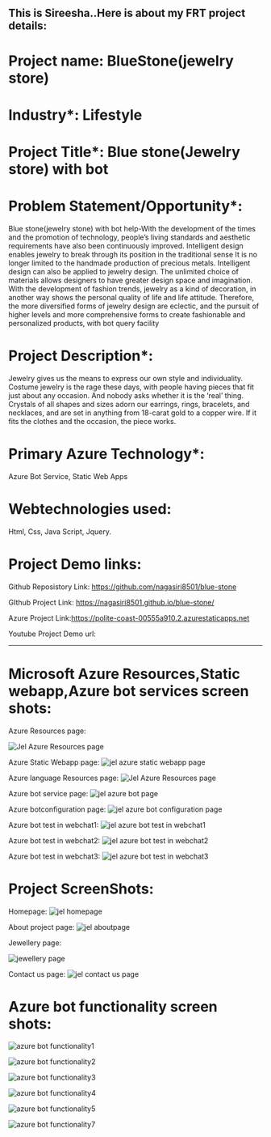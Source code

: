 ## This is Sireesha..Here is about my FRT project details:

# Project name:   BlueStone(jewelry store) 

# Industry*: Lifestyle

# Project Title*: Blue stone(Jewelry store) with bot

# Problem Statement/Opportunity*:
Blue stone(jewelry stone) with bot help-With the development of the times and the promotion of technology, people’s living standards and aesthetic requirements have also been continuously improved. Intelligent design enables jewelry to break through its position in the traditional sense It is no longer limited to the handmade production of precious metals. Intelligent design can also be applied to jewelry design. The unlimited choice of materials allows designers to have greater design space and imagination. With the development of fashion trends, jewelry as a kind of decoration, in another way shows the personal quality of life and life attitude. Therefore, the more diversified forms of jewelry design are eclectic, and the pursuit of higher levels and more comprehensive forms to create fashionable and personalized products, with bot query facility

# Project Description*:
Jewelry gives us the means to express our own style and individuality. Costume jewelry is the rage these days, with people having pieces that fit just about any occasion. And nobody asks whether it is the ‘real’ thing. Crystals of all shapes and sizes adorn our earrings, rings, bracelets, and necklaces, and are set in anything from 18-carat gold to a copper wire. If it fits the clothes and the occasion, the piece works.

# Primary Azure Technology*:
Azure Bot Service, Static Web Apps

# Webtechnologies used:
Html,
Css,
Java Script,
Jquery.

# Project Demo links:

Github Reposistory Link: https://github.com/nagasiri8501/blue-stone

GIthub Project Link: https://nagasiri8501.github.io/blue-stone/

Azure Project Link:https://polite-coast-00555a910.2.azurestaticapps.net

Youtube Project Demo url:

--------------------------------------------------------------------------------------------------------------------------------------------------------------------

# Microsoft Azure Resources,Static webapp,Azure bot services screen shots:

Azure Resources page:

![Jel Azure Resources page](https://user-images.githubusercontent.com/120357216/208387424-ccd17a90-64d9-4866-9ad9-2b54f5e7980f.png)


Azure Static Webapp page:
![jel azure static webapp page](https://user-images.githubusercontent.com/120357216/208387552-7927a3aa-bc71-4834-b69d-665a68851205.png)

Azure language Resources page:
![Jel Azure Resources page](https://user-images.githubusercontent.com/120357216/208387794-20468cac-614f-440c-a825-f1cbb29be5df.png)

Azure bot service page:
![jel azure bot page](https://user-images.githubusercontent.com/120357216/208388429-23a28a58-0518-4e5b-a1c1-e0641a75a627.png)


Azure botconfiguration page:
![jel azure bot configuration page](https://user-images.githubusercontent.com/120357216/208387672-ea0488e7-c57a-4d0b-a916-4f169fc491f4.png)

Azure bot test in webchat1:
![jel azure bot test in webchat1](https://user-images.githubusercontent.com/120357216/208387873-99a62c25-499c-4925-99b7-479e75226329.png)

Azure bot test in webchat2:
![jel azure bot test in webchat2](https://user-images.githubusercontent.com/120357216/208388046-186c5afc-64b2-49b3-af56-eed68036dc8c.png)

Azure bot test in webchat3:
![jel azure bot test in webchat3](https://user-images.githubusercontent.com/120357216/208388172-d8e084de-b623-4aaa-8a86-320355cad54e.png)

# Project ScreenShots:

Homepage:
![jel homepage](https://user-images.githubusercontent.com/120357216/208388581-6f398305-8b15-41e1-953a-ea820857f24e.png)

About project page:
![jel aboutpage](https://user-images.githubusercontent.com/120357216/208388717-7902ee58-f980-4d49-8a5e-3253ea7f3ce0.png)

Jewellery page:

![jewellery page](https://user-images.githubusercontent.com/120357216/208389250-660e4095-487f-4f89-bc67-c76dff38d6b2.png)


Contact us page:
![jel contact us page](https://user-images.githubusercontent.com/120357216/208388832-042908d9-f5a1-4bd3-b9d1-84d6dcb50c39.png)

# Azure bot functionality screen shots:




![azure bot functionality1](https://user-images.githubusercontent.com/120357216/208391103-d98262e5-957e-4f5b-b00f-1c34b9b9e7cc.png)


![azure bot functionality2](https://user-images.githubusercontent.com/120357216/208391124-76526c68-6402-4c51-b2dd-9022f4db1acf.png)

![azure bot functionality3](https://user-images.githubusercontent.com/120357216/208391164-166efec8-e4b5-4d67-a458-deccae1c1d9d.png)

![azure bot functionality4](https://user-images.githubusercontent.com/120357216/208391196-f0cca842-d2b0-4fe9-b36e-ebd93a2e0333.png)

![azure bot functionality5](https://user-images.githubusercontent.com/120357216/208391247-02bcefa7-85ab-4438-9cf2-cf2e12de02e1.png)

![azure bot functionality7](https://user-images.githubusercontent.com/120357216/208391273-3e89b0b5-347f-4a54-a5ba-2c01bc92bfaf.png)

